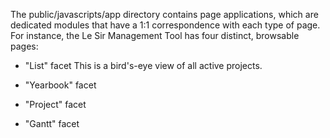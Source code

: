The public/javascripts/app directory contains page applications, which are dedicated modules that have a 1:1 correspondence with each type of page.  For instance, the Le Sir Management Tool has four distinct, browsable pages:

- "List" facet
This is a bird's-eye view of all active projects.

- "Yearbook" facet

- "Project" facet

- "Gantt" facet
